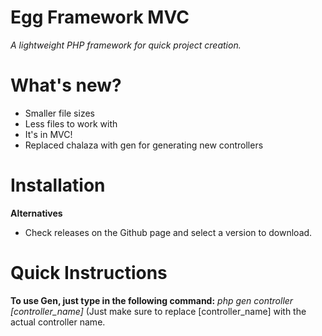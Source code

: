 
# Egg Framework MVC
_A lightweight PHP framework for quick project creation._

# What's new?
- Smaller file sizes
- Less files to work with
- It's in MVC!
- Replaced chalaza with gen for generating new controllers

# Installation
**Alternatives**
* Check releases on the Github page and select a version to download.

# Quick Instructions
**To use Gen, just type in the following command:**
_php gen controller [controller_name]_
(Just make sure to replace [controller_name] with the actual controller name.
